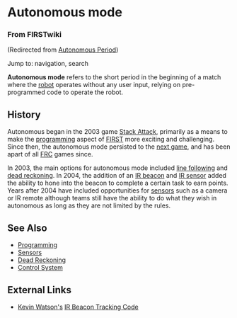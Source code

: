 # Autonomous mode

### From FIRSTwiki

(Redirected from [Autonomous
Period](/index.php?title=Autonomous_Period&redirect=no "Autonomous Period" ))

Jump to: navigation, search

**Autonomous mode** refers to the short period in the beginning of a match where the [robot](Robot "Robot" ) operates without any user input, relying on pre-programmed code to operate the robot. 


## History

Autonomous began in the 2003 game [Stack Attack](Stack_Attack
"Stack Attack" ), primarily as a means to make the
[programming](Programming "Programming" ) aspect of
[FIRST](first) more exciting and challenging. Since then,
the autonomous mode persisted to the [next
game](FIRST_Frenzy:_Raising_the_Bar "FIRST Frenzy: Raising the Bar"
), and has been apart of all [FRC](FRC "FRC" ) games since.

In 2003, the main options for autonomous mode included [line
following](Line_following "Line following" ) and [dead
reckoning](Dead_reckoning "Dead reckoning" ). In 2004, the addition
of an [IR beacon](IR_beacon "IR beacon" ) and [IR
sensor](IR_sensor "IR sensor" ) added the ability to hone into the
beacon to complete a certain task to earn points. Years after 2004 have
included opportunities for [sensors](Sensors "Sensors" ) such as a
camera or IR remote although teams still have the ability to do what they wish
in autonomous as long as they are not limited by the rules.


## See Also

  * [Programming](Programming "Programming" )
  * [Sensors](Sensors "Sensors" )
  * [Dead Reckoning](Dead_reckoning "Dead reckoning" )
  * [Control System](Control_system "Control system" )


## External Links

  * [Kevin Watson's](Kevin_Watson "Kevin Watson" ) [IR Beacon Tracking Code](http://kevin.org/frc/ "http://kevin.org/frc/" )

